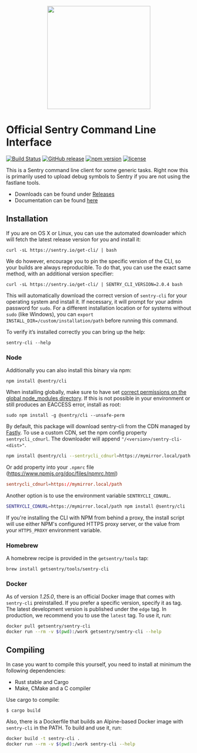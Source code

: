 <p align="center">
    <img src="https://sentry-brand.storage.googleapis.com/sentry-logo-black.png" width="280">
    <br />
</p>

# Official Sentry Command Line Interface

[![Build Status](https://github.com/getsentry/sentry-cli/workflows/CI/badge.svg?branch=master)](https://github.com/getsentry/sentry-cli/actions?query=workflow%3ACI)
[![GitHub release](https://img.shields.io/github/release/getsentry/sentry-cli.svg)](https://github.com/getsentry/sentry-cli/releases/latest)
[![npm version](https://img.shields.io/npm/v/@sentry/cli.svg)](https://www.npmjs.com/package/@sentry/cli)
[![license](https://img.shields.io/github/license/getsentry/sentry-cli.svg)](https://github.com/getsentry/sentry-cli/blob/master/LICENSE)

This is a Sentry command line client for some generic tasks. Right now this is
primarily used to upload debug symbols to Sentry if you are not using the
fastlane tools.

* Downloads can be found under
  [Releases](https://github.com/getsentry/sentry-cli/releases/)
* Documentation can be found [here](https://docs.sentry.io/hosted/learn/cli/)

## Installation

If you are on OS X or Linux, you can use the automated downloader which will fetch the latest release version for you and install it:

    curl -sL https://sentry.io/get-cli/ | bash

We do however, encourage you to pin the specific version of the CLI, so your builds are always reproducible.
To do that, you can use the exact same method, with an additional version specifier:

    curl -sL https://sentry.io/get-cli/ | SENTRY_CLI_VERSION=2.0.4 bash

This will automatically download the correct version of `sentry-cli` for your operating system and install it. If necessary, it will prompt for your admin password for `sudo`. For a different installation location or for systems without `sudo` (like Windows), you can `export INSTALL_DIR=/custom/installation/path` before running this command.

To verify it’s installed correctly you can bring up the help:

    sentry-cli --help

### Node

Additionally you can also install this binary via npm:

    npm install @sentry/cli

When installing globally, make sure to have set
[correct permissions on the global node_modules directory](https://docs.npmjs.com/getting-started/fixing-npm-permissions).
If this is not possible in your environment or still produces an EACCESS error,
install as root:

    sudo npm install -g @sentry/cli --unsafe-perm

By default, this package will download sentry-cli from the CDN managed by [Fastly](https://www.fastly.com/).
To use a custom CDN, set the npm config property `sentrycli_cdnurl`. The downloader will append
`"/<version>/sentry-cli-<dist>"`.

```sh
npm install @sentry/cli --sentrycli_cdnurl=https://mymirror.local/path
```

Or add property into your `.npmrc` file (https://www.npmjs.org/doc/files/npmrc.html)

```rc
sentrycli_cdnurl=https://mymirror.local/path
```

Another option is to use the environment variable `SENTRYCLI_CDNURL`.

```sh
SENTRYCLI_CDNURL=https://mymirror.local/path npm install @sentry/cli
```

If you're installing the CLI with NPM from behind a proxy, the install script will
use either NPM's configured HTTPS proxy server, or the value from your `HTTPS_PROXY`
environment variable.

### Homebrew

A homebrew recipe is provided in the `getsentry/tools` tap:

    brew install getsentry/tools/sentry-cli

### Docker

As of version _1.25.0_, there is an official Docker image that comes with
`sentry-cli` preinstalled. If you prefer a specific version, specify it as tag.
The latest development version is published under the `edge` tag. In production,
we recommend you to use the `latest` tag. To use it, run:

```sh
docker pull getsentry/sentry-cli
docker run --rm -v $(pwd):/work getsentry/sentry-cli --help
```

## Compiling

In case you want to compile this yourself, you need to install at minimum the
following dependencies:

* Rust stable and Cargo
* Make, CMake and a C compiler

Use cargo to compile:

    $ cargo build

Also, there is a Dockerfile that builds an Alpine-based Docker image with
`sentry-cli` in the PATH. To build and use it, run:

```sh
docker build -t sentry-cli .
docker run --rm -v $(pwd):/work sentry-cli --help
```
